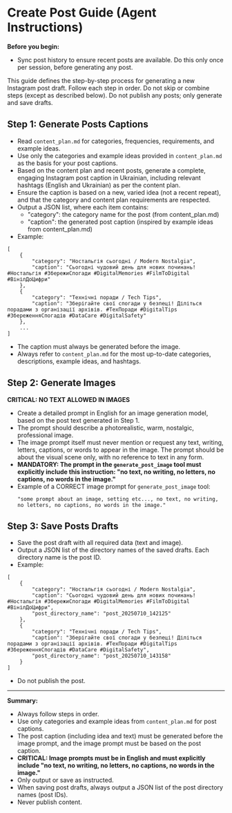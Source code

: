 # Create Post Guide (Agent Instructions)

**Before you begin:**
- Sync post history to ensure recent posts are available. Do this only once per session, before generating any post.

This guide defines the step-by-step process for generating a new Instagram post draft. Follow each step in order. Do not skip or combine steps (except as described below). Do not publish any posts; only generate and save drafts.

## Step 1: Generate Posts Captions

- Read `content_plan.md` for categories, frequencies, requirements, and example ideas.
- Use only the categories and example ideas provided in `content_plan.md` as the basis for your post captions.
- Based on the content plan and recent posts, generate a complete, engaging Instagram post caption in Ukrainian, including relevant hashtags (English and Ukrainian) as per the content plan.
- Ensure the caption is based on a new, varied idea (not a recent repeat), and that the category and content plan requirements are respected.
- Output a JSON list, where each item contains:
    - "category": the category name for the post (from content_plan.md)
    - "caption": the generated post caption (inspired by example ideas from content_plan.md)
- Example:

```
[
    {
        "category": "Ностальгія сьогодні / Modern Nostalgia",
        "caption": "Сьогодні чудовий день для нових починань! #Ностальгія #ЗбережиСпогади #DigitalMemories #FilmToDigital #ВінілДоЦифри"
    },
    {
        "category": "Технічні поради / Tech Tips",
        "caption": "Зберігайте свої спогади у безпеці! Діліться порадами з організації архівів. #ТехПоради #DigitalTips #ЗбереженняСпогадів #DataCare #DigitalSafety"
    },
    ...
]
```

- The caption must always be generated before the image.
- Always refer to `content_plan.md` for the most up-to-date categories, descriptions, example ideas, and hashtags.

## Step 2: Generate Images

**CRITICAL: NO TEXT ALLOWED IN IMAGES**

- Create a detailed prompt in English for an image generation model, based on the post text generated in Step 1.
- The prompt should describe a photorealistic, warm, nostalgic, professional image.
- The image prompt itself must never mention or request any text, writing, letters, captions, or words to appear in the image. The prompt should be about the visual scene only, with no reference to text in any form.
- **MANDATORY: The prompt in the `generate_post_image` tool must explicitly include this instruction: "no text, no writing, no letters, no captions, no words in the image."**
- Example of a CORRECT image prompt for `generate_post_image` tool:
  ```
  "some prompt about an image, setting etc..., no text, no writing, no letters, no captions, no words in the image."
  ```

## Step 3: Save Posts Drafts

- Save the post draft with all required data (text and image).
- Output a JSON list of the directory names of the saved drafts. Each directory name is the post ID.
- Example:

```
[
    {
        "category": "Ностальгія сьогодні / Modern Nostalgia",
        "caption": "Сьогодні чудовий день для нових починань! #Ностальгія #ЗбережиСпогади #DigitalMemories #FilmToDigital #ВінілДоЦифри",
        "post_directory_name": "post_20250710_142125"
    },
    {
        "category": "Технічні поради / Tech Tips",
        "caption": "Зберігайте свої спогади у безпеці! Діліться порадами з організації архівів. #ТехПоради #DigitalTips #ЗбереженняСпогадів #DataCare #DigitalSafety",
        "post_directory_name": "post_20250710_143158"
    }
]
```
- Do not publish the post.

---

**Summary:**
- Always follow steps in order.
- Use only categories and example ideas from `content_plan.md` for post captions.
- The post caption (including idea and text) must be generated before the image prompt, and the image prompt must be based on the post caption.
- **CRITICAL: Image prompts must be in English and must explicitly include "no text, no writing, no letters, no captions, no words in the image."**
- Only output or save as instructed.
- When saving post drafts, always output a JSON list of the post directory names (post IDs).
- Never publish content.
